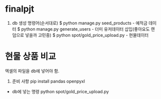# finalpjt

1. db 생성 명령어(순서대로)
$ python manage.py seed_products - 예적금 데이터
$ python manage.py generate_users   - 더미 유저데이터 삽입(좋아요도 랜덤으로 넣을까 고민중)
$ python spot/gold_price_upload.py - 현물데이터

# 현물 상품 비교
엑셀의 파일을 db에 넣어야 함.
1. 준비 사항
pip install pandas openpyxl

- db에 넣는 명령
python spot/gold_price_upload.py

